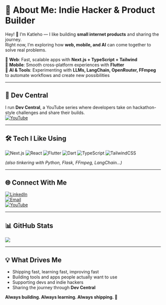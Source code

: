 # 💫 About Me: Indie Hacker & Product Builder  

Hey! 👋 I’m Katleho — I like building **small internet products** and sharing the journey.  
Right now, I’m exploring how **web, mobile, and AI** can come together to solve real problems.  

🚀 **Web**: Fast, scalable apps with **Next.js + TypeScript + Tailwind**  
📱 **Mobile**: Smooth cross-platform experiences with **Flutter**  
🤖 **AI & Tools**: Experimenting with **LLMs, LangChain, OpenRouter, FFmpeg** to automate workflows and create new possibilities  

---

## 🎥 Dev Central  
I run **Dev Central**, a YouTube series where developers take on hackathon-style challenges and share their builds.  
[![YouTube](https://img.shields.io/badge/YouTube-%23FF0000.svg?style=for-the-badge&logo=youtube&logoColor=white)](https://www.youtube.com/@katleho_nkoe)  

---

## 🛠 Tech I Like Using  
![Next.js](https://img.shields.io/badge/next.js-000000?style=for-the-badge&logo=nextdotjs&logoColor=white) 
![React](https://img.shields.io/badge/react-%2320232a.svg?style=for-the-badge&logo=react&logoColor=%2361DAFB) 
![Flutter](https://img.shields.io/badge/Flutter-%2302569B.svg?style=for-the-badge&logo=Flutter&logoColor=white) 
![Dart](https://img.shields.io/badge/dart-%230175C2.svg?style=for-the-badge&logo=dart&logoColor=white) 
![TypeScript](https://img.shields.io/badge/typescript-%23007ACC.svg?style=for-the-badge&logo=typescript&logoColor=white) 
![TailwindCSS](https://img.shields.io/badge/tailwindcss-%2338B2AC.svg?style=for-the-badge&logo=tailwind-css&logoColor=white)  

*(also tinkering with Python, Flask, FFmpeg, LangChain…)*  

---

## 🌐 Connect With Me  
[![LinkedIn](https://img.shields.io/badge/LinkedIn-%230077B5.svg?logo=linkedin&logoColor=white)](https://www.linkedin.com/in/katleho-nkoe/)  
[![Email](https://img.shields.io/badge/Email-D14836?style=for-the-badge&logo=gmail&logoColor=white)](mailto:katleholnkoe@gmail.com)  
[![YouTube](https://img.shields.io/badge/YouTube-%23FF0000.svg?style=for-the-badge&logo=youtube&logoColor=white)](https://www.youtube.com/@katleho_nkoe)  

---

## 📊 GitHub Stats  
![](https://github-readme-streak-stats.herokuapp.com/?user=KNkoe&theme=dark&hide_border=false)  

---

## 💡 What Drives Me  
- Shipping fast, learning fast, improving fast  
- Building tools and apps people actually want to use  
- Supporting devs and indie hackers  
- Sharing the journey through **Dev Central**  

**Always building. Always learning. Always shipping. 🚀**  
